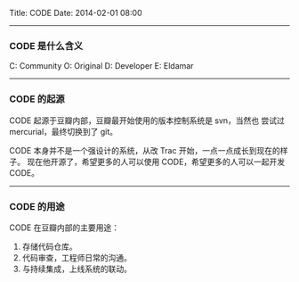 Title: CODE
Date: 2014-02-01 08:00

---
### CODE 是什么含义

C: Community O: Original D: Developer E: Eldamar

---

### CODE 的起源

CODE 起源于豆瓣内部，豆瓣最开始使用的版本控制系统是 svn，当然也
尝试过 mercurial，最终切换到了 git。

CODE 本身并不是一个强设计的系统，从改 Trac 开始，一点一点成长到现在的样子。
现在他开源了，希望更多的人可以使用 CODE，希望更多的人可以一起开发 CODE。

---

### CODE 的用途

CODE 在豆瓣内部的主要用途：

1. 存储代码仓库。
1. 代码审查，工程师日常的沟通。
1. 与持续集成，上线系统的联动。
